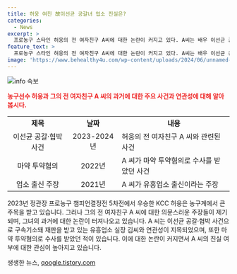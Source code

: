 ```yaml
---
title: 허웅 여친 故이선균 공갈녀 업소 진실은?
categories:
  - News
excerpt: >
  프로농구 스타인 허웅의 전 여자친구 A씨에 대한 논란이 커지고 있다. A씨는 배우 이선균 공갈·협박 사건으로 구속기소돼 재판을 받고 있는 유흥업소 실장 김씨와 관련돼 의혹을 받고 있다. 그러나 A씨가 허웅과의 연인관계 당시에는 업소에서 일하는 것이 아니었던 것으로 확인돼, 논란 속에 진실을 밝히는 관심이 모이고 있다. 이에 눈길이 쏠리는 사안으로 주목받고 있다. 허웅은 농구계 스타로서, 두 형제 모두 농구계에서 큰 인기를 끌고 있다.
feature_text: >
  프로농구 스타인 허웅의 전 여자친구 A씨에 대한 논란이 커지고 있다. A씨는 배우 이선균 공갈·협박 사건으로 구속기소돼 재판을 받고 있는 유흥업소 실장 김씨와 관련돼 의혹을 받고 있다. 그러나 A씨가 허웅과의 연인관계 당시에는 업소에서 일하는 것이 아니었던 것으로 확인돼, 논란 속에 진실을 밝히는 관심이 모이고 있다. 이에 눈길이 쏠리는 사안으로 주목받고 있다. 허웅은 농구계 스타로서, 두 형제 모두 농구계에서 큰 인기를 끌고 있다.
image: 'https://www.behealthy4u.com/wp-content/uploads/2024/06/unnamed-file.png'
---
```


<p><img src="https://www.behealthy4u.com/wp-content/uploads/2024/06/unnamed-file.png" alt="info 속보" /></p>

<p><b><span style="color: #ee2323;">농구선수 허웅과 그의 전 여자친구 A 씨의 과거에 대한 주요 사건과 연관성에 대해 알아봅시다.</span></b></p>

<table>
  <tr>
    <td style="text-align: center; height: 17px;"><b>제목</b></td>
    <td style="text-align: center; height: 17px;"><b>날짜</b></td>
    <td style="text-align: center; height: 17px;"><b>내용</b></td>
  </tr>
  <tr>
    <td style="text-align: center; height: 17px;">이선균 공갈·협박 사건</td>
    <td style="text-align: center; height: 17px;">2023-2024년</td>
    <td>허웅의 전 여자친구 A 씨와 관련된 사건</td>
  </tr>
  <tr>
    <td style="text-align: center; height: 17px;">마약 투약혐의</td>
    <td style="text-align: center; height: 17px;">2022년</td>
    <td>A 씨가 마약 투약혐의로 수사를 받았던 사건</td>
  </tr>
  <tr>
    <td style="text-align: center; height: 17px;">업소 출신 주장</td>
    <td style="text-align: center; height: 17px;">2021년</td>
    <td>A 씨가 유흥업소 출신이라는 주장</td>
  </tr>
</table>

<p data-ke-size="size16">2023년 정관장 프로농구 챔피언결정전 5차전에서 우승한 KCC 허웅은 농구계에서 큰 주목을 받고 있습니다. 그러나 그의 전 여자친구 A 씨에 대한 의문스러운 주장들이 제기되며, 그녀의 과거에 대한 논란이 터져나오고 있습니다. A 씨는 이선균 공갈·협박 사건으로 구속기소돼 재판을 받고 있는 유흥업소 실장 김씨와 연관성이 지목되었으며, 또한 마약 투약혐의로 수사를 받았던 적이 있습니다. 이에 대한 논란이 커지면서 A 씨의 진실 여부에 대한 관심이 높아지고 있습니다.</p>
생생한 뉴스, <a href="https://qoogle.tistory.com" rel="dofollow">qoogle.tistory.com</a>


